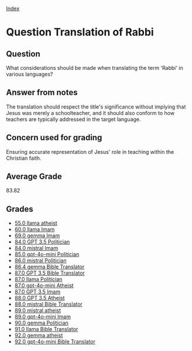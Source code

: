 
[Index](../../index.md)
# Question Translation of Rabbi
## Question
What considerations should be made when translating the term 'Rabbi' in various languages?

## Answer from notes
The translation should respect the title's significance without implying that Jesus was merely a schoolteacher, and it should also conform to how teachers are typically addressed in the target language.

## Concern used for grading
Ensuring accurate representation of Jesus' role in teaching within the Christian faith.

## Average Grade
83.82

## Grades
 * [55.0 llama atheist](../answers/llama_atheist/Translation_of_Rabbi.md)
 * [60.0 llama Imam](../answers/llama_Imam/Translation_of_Rabbi.md)
 * [69.0 gemma Imam](../answers/gemma_Imam/Translation_of_Rabbi.md)
 * [84.0 GPT 3.5 Politician](../answers/GPT_3.5_Politician/Translation_of_Rabbi.md)
 * [84.0 mistral Imam](../answers/mistral_Imam/Translation_of_Rabbi.md)
 * [85.0 gpt-4o-mini Politician](../answers/gpt-4o-mini_Politician/Translation_of_Rabbi.md)
 * [86.0 mistral Politician](../answers/mistral_Politician/Translation_of_Rabbi.md)
 * [86.4 gemma Bible Translator](../answers/gemma_Bible_Translator/Translation_of_Rabbi.md)
 * [87.0 GPT 3.5 Bible Translator](../answers/GPT_3.5_Bible_Translator/Translation_of_Rabbi.md)
 * [87.0 llama Politician](../answers/llama_Politician/Translation_of_Rabbi.md)
 * [87.0 gpt-4o-mini Atheist](../answers/gpt-4o-mini_Atheist/Translation_of_Rabbi.md)
 * [87.0 GPT 3.5 Imam](../answers/GPT_3.5_Imam/Translation_of_Rabbi.md)
 * [88.0 GPT 3.5 Atheist](../answers/GPT_3.5_Atheist/Translation_of_Rabbi.md)
 * [88.0 mistral Bible Translator](../answers/mistral_Bible_Translator/Translation_of_Rabbi.md)
 * [89.0 mistral atheist](../answers/mistral_atheist/Translation_of_Rabbi.md)
 * [89.0 gpt-4o-mini Imam](../answers/gpt-4o-mini_Imam/Translation_of_Rabbi.md)
 * [90.0 gemma Politician](../answers/gemma_Politician/Translation_of_Rabbi.md)
 * [91.0 llama Bible Translator](../answers/llama_Bible_Translator/Translation_of_Rabbi.md)
 * [92.0 gemma atheist](../answers/gemma_atheist/Translation_of_Rabbi.md)
 * [92.0 gpt-4o-mini Bible Translator](../answers/gpt-4o-mini_Bible_Translator/Translation_of_Rabbi.md)
